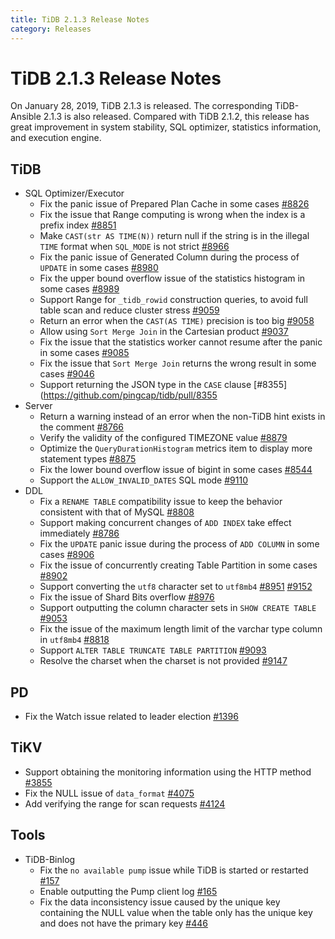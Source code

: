 ```yaml
---
title: TiDB 2.1.3 Release Notes
category: Releases
---
```


# TiDB 2.1.3 Release Notes

On January 28, 2019, TiDB 2.1.3 is released. The corresponding TiDB-Ansible 2.1.3 is also released. Compared with TiDB 2.1.2, this release has great improvement in system stability, SQL optimizer, statistics information, and execution engine.

## TiDB

+ SQL Optimizer/Executor
    - Fix the panic issue of Prepared Plan Cache in some cases [#8826](https://github.com/pingcap/tidb/pull/8826)
    - Fix the issue that Range computing is wrong when the index is a prefix index [#8851](https://github.com/pingcap/tidb/pull/8851)
    - Make `CAST(str AS TIME(N))` return null if the string is in the illegal `TIME` format when `SQL_MODE` is not strict [#8966](https://github.com/pingcap/tidb/pull/8966)
    - Fix the panic issue of Generated Column during the process of `UPDATE` in some cases [#8980](https://github.com/pingcap/tidb/pull/8980)
    - Fix the upper bound overflow issue of the statistics histogram in some cases [#8989](https://github.com/pingcap/tidb/pull/8989)
    - Support Range for `_tidb_rowid` construction queries, to avoid full table scan and reduce cluster stress [#9059](https://github.com/pingcap/tidb/pull/9059)
    - Return an error when the `CAST(AS TIME)` precision is too big [#9058](https://github.com/pingcap/tidb/pull/9058)
    - Allow using `Sort Merge Join` in the Cartesian product [#9037](https://github.com/pingcap/tidb/pull/9037)
    - Fix the issue that the statistics worker cannot resume after the panic in some cases [#9085](https://github.com/pingcap/tidb/pull/9085)
    - Fix the issue that `Sort Merge Join` returns the wrong result in some cases [#9046](https://github.com/pingcap/tidb/pull/9046)
    - Support returning the JSON type in the `CASE` clause [#8355](https://github.com/pingcap/tidb/pull/8355 
+ Server
    - Return a warning instead of an error when the non-TiDB hint exists in the comment [#8766](https://github.com/pingcap/tidb/pull/8766)
    - Verify the validity of the configured TIMEZONE value [#8879](https://github.com/pingcap/tidb/pull/8879)
    - Optimize the `QueryDurationHistogram` metrics item to display more statement types [#8875](https://github.com/pingcap/tidb/pull/8875) 
    - Fix the lower bound overflow issue of bigint in some cases [#8544](https://github.com/pingcap/tidb/pull/8544)
    - Support the `ALLOW_INVALID_DATES` SQL mode [#9110](https://github.com/pingcap/tidb/pull/9110) 
+ DDL
    - Fix a `RENAME TABLE` compatibility issue to keep the behavior consistent with that of MySQL [#8808](https://github.com/pingcap/tidb/pull/8808)
    - Support making concurrent changes of `ADD INDEX` take effect immediately [#8786](https://github.com/pingcap/tidb/pull/8786)
    - Fix the `UPDATE` panic issue during the process of `ADD COLUMN` in some cases [#8906](https://github.com/pingcap/tidb/pull/8906)
    - Fix the issue of concurrently creating Table Partition in some cases [#8902](https://github.com/pingcap/tidb/pull/8902)
    - Support converting the `utf8` character set to `utf8mb4` [#8951](https://github.com/pingcap/tidb/pull/8951) [#9152](https://github.com/pingcap/tidb/pull/9152)
    - Fix the issue of Shard Bits overflow [#8976](https://github.com/pingcap/tidb/pull/8976)
    - Support outputting the column character sets in `SHOW CREATE TABLE` [#9053](https://github.com/pingcap/tidb/pull/9053)
    - Fix the issue of the maximum length limit of the varchar type column in `utf8mb4` [#8818](https://github.com/pingcap/tidb/pull/8818)
    - Support `ALTER TABLE TRUNCATE TABLE PARTITION` [#9093](https://github.com/pingcap/tidb/pull/9093)
    - Resolve the charset when the charset is not provided [#9147](https://github.com/pingcap/tidb/pull/9147)

## PD

- Fix the Watch issue related to leader election [#1396](https://github.com/pingcap/pd/pull/1396)

## TiKV

- Support obtaining the monitoring information using the HTTP method [#3855](https://github.com/tikv/tikv/pull/3855)
- Fix the NULL issue of `data_format` [#4075](https://github.com/tikv/tikv/pull/4075)
- Add verifying the range for scan requests [#4124](https://github.com/tikv/tikv/pull/4124)

## Tools

+ TiDB-Binlog
    - Fix the `no available pump` issue while TiDB is started or restarted [#157](https://github.com/pingcap/tidb-tools/pull/158)
    - Enable outputting the Pump client log [#165](https://github.com/pingcap/tidb-tools/pull/165)
    - Fix the data inconsistency issue caused by the unique key containing the NULL value when the table only has the unique key and does not have the primary key [#446](https://github.com/pingcap/tidb-binlog/pull/446)
